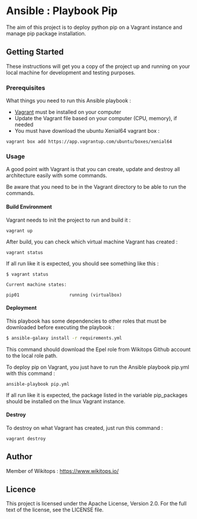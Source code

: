 # Ansible : Playbook Pip

The aim of this project is to deploy python pip on a Vagrant instance and manage pip package installation.

## Getting Started

These instructions will get you a copy of the project up and running on your local machine for development and testing purposes.

### Prerequisites

What things you need to run this Ansible playbook :

*   [Vagrant](https://www.vagrantup.com/docs/installation/) must be installed on your computer
*   Update the Vagrant file based on your computer (CPU, memory), if needed
*   You must have download the ubuntu Xenial64 vagrant box :

```
vagrant box add https://app.vagrantup.com/ubuntu/boxes/xenial64
```

### Usage

A good point with Vagrant is that you can create, update and destroy all architecture easily with some commands.

Be aware that you need to be in the Vagrant directory to be able to run the commands.

#### Build Environment

Vagrant needs to init the project to run and build it :

```
vagrant up
```

After build, you can check which virtual machine Vagrant has created :

```
vagrant status
```

If all run like it is expected, you should see something like this :

```
$ vagrant status

Current machine states:

pip01                   running (virtualbox)
```

#### Deployment

This playbook has some dependencies to other roles that must be downloaded before executing the playbook :

```bash
$ ansible-galaxy install -r requirements.yml
```

This command should download the Epel role from Wikitops Github account to the local role path.

To deploy pip on Vagrant, you just have to run the Ansible playbook pip.yml with this command :

```
ansible-playbook pip.yml
```

If all run like it is expected, the package listed in the variable pip_packages should be installed on the linux Vagrant instance.

#### Destroy

To destroy on what Vagrant has created, just run this command :

```
vagrant destroy
```

## Author

Member of Wikitops : https://www.wikitops.io/

## Licence

This project is licensed under the Apache License, Version 2.0. For the full text of the license, see the LICENSE file.
